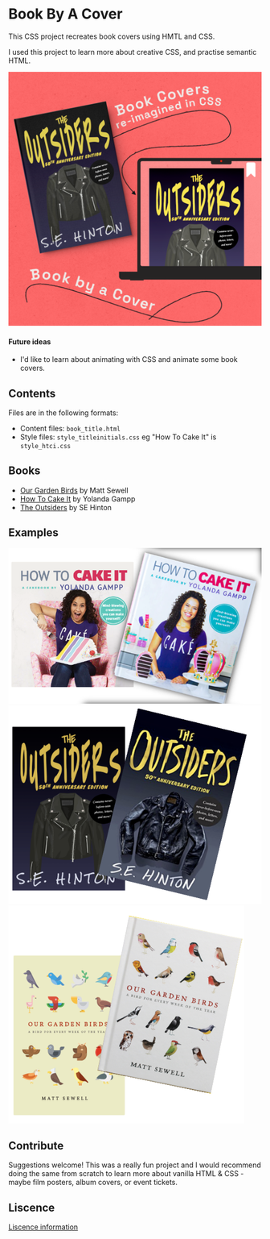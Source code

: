 # Book By A Cover

This CSS project recreates book covers using HMTL and CSS.

I used this project to learn more about creative CSS, and practise semantic HTML.

![Book by a Cover](https://github.com/ruthmoog/portfolio/blob/master/public/images/projects/bookByACover.webp)

#### Future ideas

- I'd like to learn about animating with CSS and animate some book covers.

## Contents

Files are in the following formats:

- Content files: `book_title.html`
- Style files: `style_titleinitials.css` eg "How To Cake It" is `style_htci.css`

## Books

- [Our Garden Birds](https://www.penguin.co.uk/books/1091078/our-garden-birds/9780091945008.html) by Matt Sewell
- [How To Cake It](https://howtocakeit.com/collections/cakebook/products/cakebook) by Yolanda Gampp
- [The Outsiders](https://www.penguinrandomhouse.com/books/541867/the-outsiders-50th-anniversary-edition-by-se-hinton/9780425288290/) by SE Hinton

## Examples

![How To Cake It](https://github.com/ruthmoog/book-by-a-cover/blob/main/screenshots/HowToCakeItExample.webp)
![The Outsiders](https://github.com/ruthmoog/book-by-a-cover/blob/main/screenshots/TheOutsiders50Example.webp)
![Our Garden Birds](https://github.com/ruthmoog/book-by-a-cover/blob/main/screenshots/OurGardenBirdsExample.webp)


## Contribute

Suggestions welcome!  This was a really fun project and I would recommend doing the same from scratch to learn more about vanilla HTML & CSS - maybe film posters, album covers, or event tickets.

## Liscence

[Liscence information](https://github.com/ruthmoog/book_by_a_cover/blob/master/LISCENCE.md)

